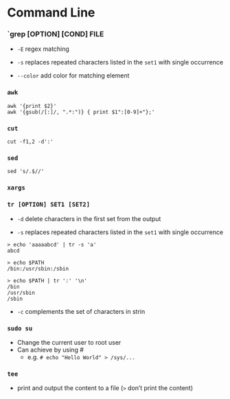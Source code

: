 # Command Line


### `grep [OPTION] [COND] FILE

- `-E` regex matching

- `-s` replaces repeated characters listed in the `set1` with single occurrence

- `--color` add color for matching element

### `awk`
  ```
  awk '{print $2}'
  awk '{gsub(/[:]/, ".*:")} { print $1":[0-9]+"};'
  ```

### `cut`
  ```
  cut -f1,2 -d':'
  ```
### `sed`
  ```
  sed 's/.$//'
  ```
### `xargs`


### `tr [OPTION] SET1 [SET2]`

- `-d` delete characters in the first set from the output

- `-s` replaces repeated characters listed in the `set1` with single occurrence

```shell
> echo 'aaaaabcd' | tr -s 'a'
abcd

> echo $PATH
/bin:/usr/sbin:/sbin

> echo $PATH | tr ':' '\n'
/bin
/usr/sbin
/sbin
```

- `-c` complements the set of characters in strin

### `sudo su`
  - Change the current user to root user
  - Can achieve by using #
    - e.g. `# echo "Hello World" > /sys/...`
### `tee`
  - print and output the content to a file (`>` don’t print the content)
